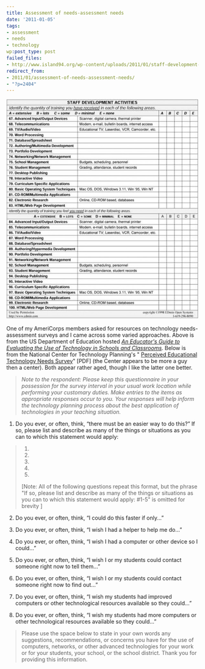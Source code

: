 ```yaml
---
title: Assessment of needs-assessment needs
date: '2011-01-05'
tags:
- assessment
- needs
- technology
wp:post_type: post
failed_files:
- http://www.island94.org/wp-content/uploads/2011/01/staff-development-activities.jpg
redirect_from:
- 2011/01/assessment-of-needs-assessment-needs/
- "?p=2404"
---
```


![](/uploads/2011-01-05-Assessment-of-needs-assessment-needs/staff-development-activities-600x684.jpg "staff-development-activities")

One of my AmeriCorps members asked for resources on technology needs-assessment surveys and I came across some varied approaches. Above is from the US Department of Education hosted _[An Educator's Guide to Evaluating the Use of Technology in Schools and Classrooms](http://www2.ed.gov/pubs/EdTechGuide/appc-5.html)_. Below is from the National Center for Technology Planning's " [Perceived Educational Technology Needs Survey](http://www.nctp.com/downloads/assess.pdf)" [PDF] (the Center appears to be more a guy then a center). Both appear rather aged, though I like the latter one better.

> _Note to the respondent: Please keep this questionnaire in your possession for the survey interval in your usual work location while performing your customary duties. Make entries to the items as appropriate responses occur to you. Your responses will help inform the technology planning process about the best application of technologies in your teaching situation._
>
>

1. Do you ever, or often, think, “there must be an easier way to do this?” If so, please list and describe as many of the things or situations as you can to which this statement would apply:

>
>
> 1.
>
> 2.
>
> 3.
>
> 4.
>
> 5.
>
> [Note: All of the following questions repeat this format, but the phrase "If so, please list and describe as many of the things or situations as you can to which this statement would apply: #1-5" is omitted for brevity ]
>
>

2. Do you ever, or often, think, “I could do this faster if only...”

>

3. Do you ever, or often, think, “I wish I had a helper to help me do...”

>

4. Do you ever, or often, think, “I wish I had a computer or other device so I could...”

>

5. Do you ever, or often, think, “I wish I or my students could contact someone right now to tell them...”

>

6. Do you ever, or often, think, “I wish I or my students could contact someone right now to find out...”

>

7. Do you ever, or often, think, “I wish my students had improved computers or other technological resources available so they could...”

>

8. Do you ever, or often, think, “I wish my students had more computers or other technological resources available so they could...”

>
>
> Please use the space below to state in your own words any suggestions, recommendations, or concerns you have for the use of computers, networks, or other advanced technologies for your work or for your students, your school, or the school district. Thank you for providing this information.
